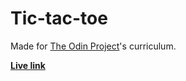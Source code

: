 # Tic-tac-toe

Made for [The Odin Project](https://www.theodinproject.com/lessons/node-path-javascript-tic-tac-toe)'s curriculum.

[**Live link**](https://piotrnajda3000.github.io/tic-tac-toe)



